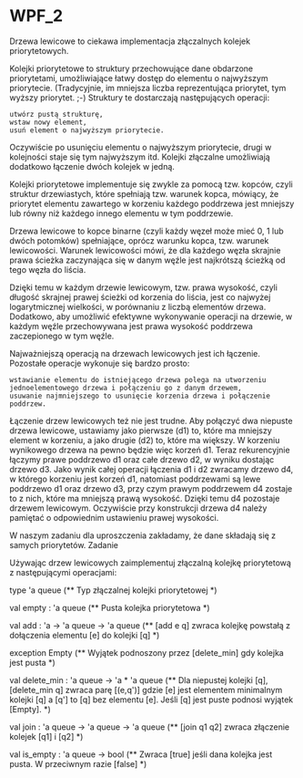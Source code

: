 # WPF_2

Drzewa lewicowe to ciekawa implementacja złączalnych kolejek priorytetowych.

Kolejki priorytetowe to struktury przechowujące dane obdarzone priorytetami, umożliwiające łatwy dostęp do elementu o najwyższym priorytecie. (Tradycyjnie, im mniejsza liczba reprezentująca priorytet, tym wyższy priorytet. ;-) Struktury te dostarczają następujących operacji:

    utwórz pustą strukturę,
    wstaw nowy element,
    usuń element o najwyższym priorytecie.

Oczywiście po usunięciu elementu o najwyższym priorytecie, drugi w kolejności staje się tym najwyższym itd. Kolejki złączalne umożliwiają dodatkowo łączenie dwóch kolejek w jedną.

Kolejki priorytetowe implementuje się zwykle za pomocą tzw. kopców, czyli struktur drzewiastych, które spełniają tzw. warunek kopca, mówiący, że priorytet elementu zawartego w korzeniu każdego poddrzewa jest mniejszy lub równy niż każdego innego elementu w tym poddrzewie.

Drzewa lewicowe to kopce binarne (czyli każdy węzeł może mieć 0, 1 lub dwóch potomków) spełniające, oprócz warunku kopca, tzw. warunek lewicowości. Warunek lewicowości mówi, że dla każdego węzła skrajnie prawa ścieżka zaczynająca się w danym węźle jest najkrótszą ścieżką od tego węzła do liścia.

Dzięki temu w każdym drzewie lewicowym, tzw. prawa wysokość, czyli długość skrajnej prawej ścieżki od korzenia do liścia, jest co najwyżej logarytmicznej wielkości, w porównaniu z liczbą elementów drzewa. Dodatkowo, aby umożliwić efektywne wykonywanie operacji na drzewie, w każdym węźle przechowywana jest prawa wysokość poddrzewa zaczepionego w tym węźle.

Najważniejszą operacją na drzewach lewicowych jest ich łączenie. Pozostałe operacje wykonuje się bardzo prosto:

    wstawianie elementu do istniejącego drzewa polega na utworzeniu jednoelementowego drzewa i połączeniu go z danym drzewem,
    usuwanie najmniejszego to usunięcie korzenia drzewa i połączenie poddrzew.

Łączenie drzew lewicowych też nie jest trudne. Aby połączyć dwa niepuste drzewa lewicowe, ustawiamy jako pierwsze (d1) to, które ma mniejszy element w korzeniu, a jako drugie (d2) to, które ma większy. W korzeniu wynikowego drzewa na pewno będzie więc korzeń d1. Teraz rekurencyjnie łączymy prawe poddrzewo d1 oraz całe drzewo d2, w wyniku dostając drzewo d3. Jako wynik całej operacji łączenia d1 i d2 zwracamy drzewo d4, w którego korzeniu jest korzeń d1, natomiast poddrzewami są lewe poddrzewo d1 oraz drzewo d3, przy czym prawym poddrzewem d4 zostaje to z nich, które ma mniejszą prawą wysokość. Dzięki temu d4 pozostaje drzewem lewicowym. Oczywiście przy konstrukcji drzewa d4 należy pamiętać o odpowiednim ustawieniu prawej wysokości.

W naszym zadaniu dla uproszczenia zakładamy, że dane składają się z samych priorytetów.
Zadanie

Używając drzew lewicowych zaimplementuj złączalną kolejkę priorytetową z następującymi operacjami:

type 'a queue (** Typ złączalnej kolejki priorytetowej *) 

val empty : 'a queue (** Pusta kolejka priorytetowa *) 

val add : 'a -> 'a queue -> 'a queue (** [add e q] zwraca kolejkę powstałą z dołączenia elementu [e] do kolejki [q] *) 

exception Empty (** Wyjątek podnoszony przez [delete_min] gdy kolejka jest pusta *) 

val delete_min : 'a queue -> 'a * 'a queue (** Dla niepustej kolejki [q], [delete_min q] zwraca parę [(e,q')] 
gdzie [e] jest elementem minimalnym kolejki [q] a [q'] to [q] bez elementu [e]. 
Jeśli [q] jest puste podnosi wyjątek [Empty]. *) 

val join : 'a queue -> 'a queue -> 'a queue (** [join q1 q2] zwraca złączenie kolejek [q1] i [q2] *) 

val is_empty : 'a queue -> bool (** Zwraca [true] jeśli dana kolejka jest pusta. W przeciwnym razie [false] *) 
